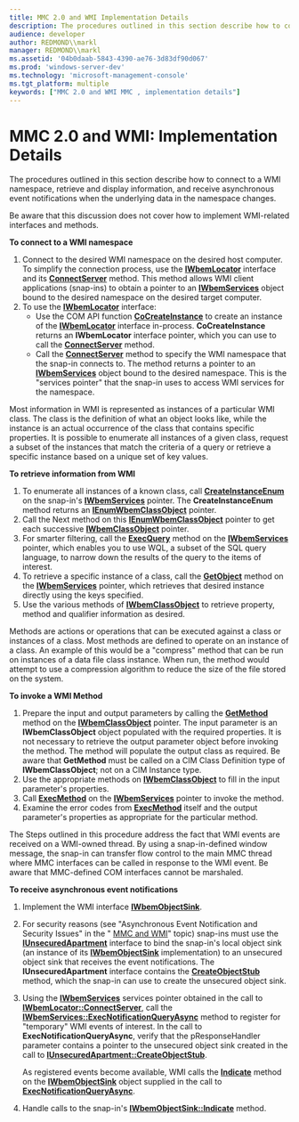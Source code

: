 ```yaml
---
title: MMC 2.0 and WMI Implementation Details
description: The procedures outlined in this section describe how to connect to a WMI namespace, retrieve and display information, and receive asynchronous event notifications when the underlying data in the namespace changes.
audience: developer
author: REDMOND\\markl
manager: REDMOND\\markl
ms.assetid: '04b0daab-5843-4390-ae76-3d83df90d067'
ms.prod: 'windows-server-dev'
ms.technology: 'microsoft-management-console'
ms.tgt_platform: multiple
keywords: ["MMC 2.0 and WMI MMC , implementation details"]
---
```


# MMC 2.0 and WMI: Implementation Details

The procedures outlined in this section describe how to connect to a WMI namespace, retrieve and display information, and receive asynchronous event notifications when the underlying data in the namespace changes.

Be aware that this discussion does not cover how to implement WMI-related interfaces and methods.

**To connect to a WMI namespace**

1.  Connect to the desired WMI namespace on the desired host computer. To simplify the connection process, use the [**IWbemLocator**](https://msdn.microsoft.com/library/aa391768) interface and its [**ConnectServer**](https://msdn.microsoft.com/library/aa391769) method. This method allows WMI client applications (snap-ins) to obtain a pointer to an [**IWbemServices**](https://msdn.microsoft.com/library/aa392093) object bound to the desired namespace on the desired target computer.
2.  To use the [**IWbemLocator**](https://msdn.microsoft.com/library/aa391768) interface:
    -   Use the COM API function [**CoCreateInstance**](_com_cocreateinstance) to create an instance of the [**IWbemLocator**](https://msdn.microsoft.com/library/aa391768) interface in-process. **CoCreateInstance** returns an **IWbemLocator** interface pointer, which you can use to call the [**ConnectServer**](https://msdn.microsoft.com/library/aa391769) method.
    -   Call the [**ConnectServer**](https://msdn.microsoft.com/library/aa391769) method to specify the WMI namespace that the snap-in connects to. The method returns a pointer to an [**IWbemServices**](https://msdn.microsoft.com/library/aa392093) object bound to the desired namespace. This is the "services pointer" that the snap-in uses to access WMI services for the namespace.

Most information in WMI is represented as instances of a particular WMI class. The class is the definition of what an object looks like, while the instance is an actual occurrence of the class that contains specific properties. It is possible to enumerate all instances of a given class, request a subset of the instances that match the criteria of a query or retrieve a specific instance based on a unique set of key values.

**To retrieve information from WMI**

1.  To enumerate all instances of a known class, call [**CreateInstanceEnum**](https://msdn.microsoft.com/library/aa392097) on the snap-in's [**IWbemServices**](https://msdn.microsoft.com/library/aa392093) pointer. The **CreateInstanceEnum** method returns an [**IEnumWbemClassObject**](https://msdn.microsoft.com/library/aa390857) pointer.
2.  Call the Next method on this [**IEnumWbemClassObject**](https://msdn.microsoft.com/library/aa390857) pointer to get each successive [**IWbemClassObject**](https://msdn.microsoft.com/library/aa391433) pointer.
3.  For smarter filtering, call the [**ExecQuery**](https://msdn.microsoft.com/library/aa392107) method on the [**IWbemServices**](https://msdn.microsoft.com/library/aa392093) pointer, which enables you to use WQL, a subset of the SQL query language, to narrow down the results of the query to the items of interest.
4.  To retrieve a specific instance of a class, call the [**GetObject**](https://msdn.microsoft.com/library/aa392109) method on the [**IWbemServices**](https://msdn.microsoft.com/library/aa392093) pointer, which retrieves that desired instance directly using the keys specified.
5.  Use the various methods of [**IWbemClassObject**](https://msdn.microsoft.com/library/aa391433) to retrieve property, method and qualifier information as desired.

Methods are actions or operations that can be executed against a class or instances of a class. Most methods are defined to operate on an instance of a class. An example of this would be a "compress" method that can be run on instances of a data file class instance. When run, the method would attempt to use a compression algorithm to reduce the size of the file stored on the system.

**To invoke a WMI Method**

1.  Prepare the input and output parameters by calling the [**GetMethod**](https://msdn.microsoft.com/library/aa391443) method on the [**IWbemClassObject**](https://msdn.microsoft.com/library/aa391433) pointer. The input parameter is an **IWbemClassObject** object populated with the required properties. It is not necessary to retrieve the output parameter object before invoking the method. The method will populate the output class as required. Be aware that **GetMethod** must be called on a CIM Class Definition type of **IWbemClassObject**; not on a CIM Instance type.
2.  Use the appropriate methods on [**IWbemClassObject**](https://msdn.microsoft.com/library/aa391433) to fill in the input parameter's properties.
3.  Call [**ExecMethod**](https://msdn.microsoft.com/library/aa392103) on the [**IWbemServices**](https://msdn.microsoft.com/library/aa392093) pointer to invoke the method.
4.  Examine the error codes from [**ExecMethod**](https://msdn.microsoft.com/library/aa392103) itself and the output parameter's properties as appropriate for the particular method.

The Steps outlined in this procedure address the fact that WMI events are received on a WMI-owned thread. By using a snap-in-defined window message, the snap-in can transfer flow control to the main MMC thread where MMC interfaces can be called in response to the WMI event. Be aware that MMC-defined COM interfaces cannot be marshaled.

**To receive asynchronous event notifications**

1.  Implement the WMI interface [**IWbemObjectSink**](https://msdn.microsoft.com/library/aa391787).
2.  For security reasons (see "Asynchronous Event Notification and Security Issues" in the " [MMC and WMI](mmc-and-wmi.md)" topic) snap-ins must use the [**IUnsecuredApartment**](https://msdn.microsoft.com/library/aa391415) interface to bind the snap-in's local object sink (an instance of its [**IWbemObjectSink**](https://msdn.microsoft.com/library/aa391787) implementation) to an unsecured object sink that receives the event notifications. The **IUnsecuredApartment** interface contains the [**CreateObjectStub**](https://msdn.microsoft.com/library/aa391416) method, which the snap-in can use to create the unsecured object sink.
3.  Using the [**IWbemServices**](https://msdn.microsoft.com/library/aa392093) services pointer obtained in the call to [**IWbemLocator::ConnectServer**](https://msdn.microsoft.com/library/aa391769), call the [**IWbemServices::ExecNotificationQueryAsync**](https://msdn.microsoft.com/library/aa392106) method to register for "temporary" WMI events of interest. In the call to **ExecNotificationQueryAsync**, verify that the pResponseHandler parameter contains a pointer to the unsecured object sink created in the call to [**IUnsecuredApartment::CreateObjectStub**](https://msdn.microsoft.com/library/aa391416).

    As registered events become available, WMI calls the [**Indicate**](https://msdn.microsoft.com/library/aa391788) method on the [**IWbemObjectSink**](https://msdn.microsoft.com/library/aa391787) object supplied in the call to [**ExecNotificationQueryAsync**](https://msdn.microsoft.com/library/aa392106).

4.  Handle calls to the snap-in's [**IWbemObjectSink::Indicate**](https://msdn.microsoft.com/library/aa391788) method.

 

 




